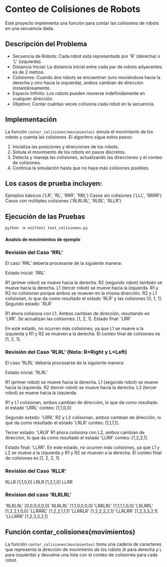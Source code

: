# Conteo de Colisiones de Robots

Este proyecto implementa una función para contar las colisiones de robots en una secuencia dada.

## Descripción del Problema

- Secuencia de Robots: Cada robot está representado por 'R' (derecha) o 'L' (izquierda).
- Distancia Inicial: La distancia inicial entre cada par de robots adyacentes es de 2 metros.
- Colisiones: Cuando dos robots se encuentran (uno moviéndose hacia la derecha y otro hacia la izquierda), ambos cambian de dirección instantáneamente.
- Espacio Infinito: Los robots pueden moverse indefinidamente en cualquier dirección.
- Objetivo: Contar cuántas veces colisiona cada robot en la secuencia.

## Implementación

La función `contar_colisiones(movimientos)` simula el movimiento de los robots y cuenta las colisiones. El algoritmo sigue estos pasos:

1. Inicializa las posiciones y direcciones de los robots.
2. Simula el movimiento de los robots en pasos discretos.
3. Detecta y maneja las colisiones, actualizando las direcciones y el conteo de colisiones.
4. Continúa la simulación hasta que no haya más colisiones posibles.

## Los casos de prueba incluyen:

Ejemplos básicos ('LR', 'RL', 'RRR', 'RRL')
Casos sin colisiones ('LLL', 'RRRR')
Casos con múltiples colisiones ('RLRLRL', 'RLRL', 'RLLR')

## Ejecución de las Pruebas

```python
python -m unittest test_colisiones.py
```

#### Analsis de movimientos de ejemplo

### Revisión del Caso 'RRL'
El caso 'RRL' debería procesarse de la siguiente manera:

Estado inicial: 'RRL'

R1 (primer robot) se mueve hacia la derecha.
R2 (segundo robot) también se mueve hacia la derecha.
L1 (tercer robot) se mueve hacia la izquierda.
R1 y R2 no colisionan porque ambos se mueven en la misma dirección.
R2 y L1 colisionan, lo que da como resultado el estado 'RLR' y las colisiones [0, 1, 1].
Segundo estado: 'RLR'

R1 ahora colisiona con L1.
Ambos cambian de dirección, resultando en 'LRR'.
Se actualizan las colisiones: [1, 2, 1].
Estado final: 'LRR'

En este estado, no ocurren más colisiones, ya que L1 se mueve a la izquierda y R1 y R2 se mueven a la derecha.
El conteo final de colisiones es [1, 2, 1].


### Revisión del Caso 'RLRL' (Nota: R=Right y L=Left)
El caso 'RLRL' debería procesarse de la siguiente manera:

Estado inicial: 'RLRL'

R1 (primer robot) se mueve hacia la derecha.
L1 (segundo robot) se mueve hacia la izquierda.
R2 (tercer robot) se mueve hacia la derecha.
L2 (tercer robot) se mueve hacia la izquierda.

R1 y L1 colisionan, ambos cambian de dirección, lo que da como resultado el estado 'LRRL' conteo: [1,1,0,0]

Segundo estado: 'LRRL'
R2 y L2 colisionan, ambos cambian de dirección, lo que da como resultado el estado 'LRLR' conteo: [1,1,1,1].

Tercer estado: 'LRLR'
R1 ahora colisiona con L2, ambos cambian de dirección, lo que da como resultado el estado 'LLRR' conteo: [1,2,2,1].

Estado final: 'LLRR'. En este estado, no ocurren más colisiones, ya que L1 y L2 se mueve a la izquierda y R1 y R2 se mueven a la derecha.
El conteo final de colisiones es [1, 2, 2, 1].

### Revisión del Caso 'RLLR'
 RLLR [1,1,0,0]
 LRLR [1,2,1,0]
 LLRR

### Revision del caso 'RLRLRL'
'RLRLRL' [0,0,0,0,0,0]
'RLRLRL' [1,1,0,0,0,0]
'LRRLRL' [1,1,1,1,0,0]
'LRLRRL' [1,2,2,1,0,0]
'LLRRRL' [1,2,2,1,1,1]
'LLRRLR' [1,2,2,2,2,1]
'LLRLRR' [1,2,3,3,2,1]
'LLLRRR' [1,2,3,3,2,1]
 
## Función contar_colisiones(movimientos)

La función `contar_colisiones(movimientos)` toma una cadena de caracteres que representa la dirección de movimiento de los robots (`R` para derecha y `L` para izquierda) y devuelve una lista con el conteo de colisiones para cada robot.



